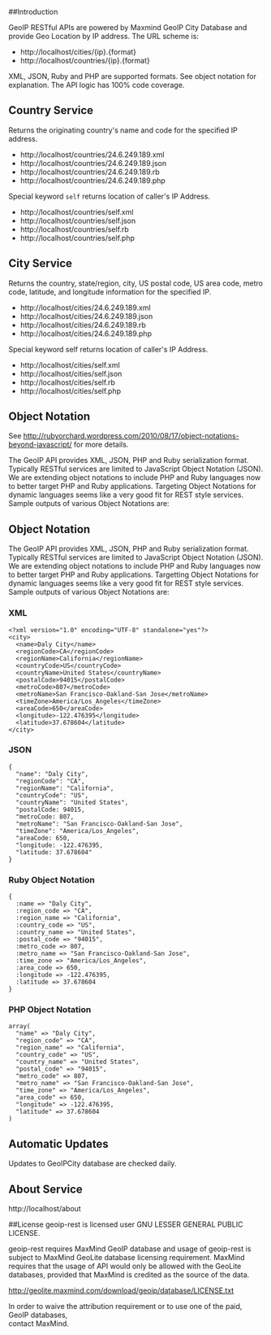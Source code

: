 ##Introduction

GeoIP RESTful APIs are powered by Maxmind GeoIP City Database and provide Geo Location by IP address. The URL scheme is:


* http://localhost/cities/{ip}.{format}
* http://localhost/countries/{ip}.{format}

XML, JSON, Ruby and PHP are supported formats. See object notation for explanation. The API logic has 100% code coverage.


## Country Service

Returns the originating country's name and code for the specified IP address.

* http://localhost/countries/24.6.249.189.xml
* http://localhost/countries/24.6.249.189.json
* http://localhost/countries/24.6.249.189.rb
* http://localhost/countries/24.6.249.189.php

Special keyword `self` returns location of caller's IP Address.

* http://localhost/countries/self.xml
* http://localhost/countries/self.json
* http://localhost/countries/self.rb
* http://localhost/countries/self.php

## City Service
Returns the country, state/region, city, US postal code, US area code, metro code, latitude, and longitude
information for the specified IP.


* http://localhost/cities/24.6.249.189.xml
* http://localhost/cities/24.6.249.189.json
* http://localhost/cities/24.6.249.189.rb
* http://localhost/cities/24.6.249.189.php

Special keyword self returns location of caller's IP Address.

* http://localhost/cities/self.xml
* http://localhost/cities/self.json
* http://localhost/cities/self.rb
* http://localhost/cities/self.php


## Object Notation
See http://rubyorchard.wordpress.com/2010/08/17/object-notations-beyond-javascript/ for more details.

The GeoIP API provides XML, JSON, PHP and Ruby serialization format. Typically RESTful services are
limited to JavaScript Object Notation (JSON). We are extending object notations to include PHP and
Ruby languages now to better target PHP and Ruby applications. Targeting Object Notations for dynamic
languages seems like a very good fit for REST style services. Sample outputs of various Object Notations are:

## Object Notation

The GeoIP API provides XML, JSON, PHP and Ruby serialization format. Typically RESTful services are limited to JavaScript Object Notation (JSON). We are extending object notations to include PHP and Ruby languages now to better target PHP and Ruby applications. Targetting Object Notations for dynamic languages seems like a very good fit for REST style services. Sample outputs of various Object Notations are:


### XML

    <?xml version="1.0" encoding="UTF-8" standalone="yes"?>
    <city>
      <name>Daly City</name>
      <regionCode>CA</regionCode>
      <regionName>California</regionName>
      <countryCode>US</countryCode>
      <countryName>United States</countryName>
      <postalCode>94015</postalCode>
      <metroCode>807</metroCode>
      <metroName>San Francisco-Oakland-San Jose</metroName>
      <timeZone>America/Los_Angeles</timeZone>
      <areaCode>650</areaCode>
      <longitude>-122.476395</longitude>
      <latitude>37.678604</latitude>
    </city>
      
### JSON

    {
      "name": "Daly City",
      "regionCode": "CA",
      "regionName": "California",
      "countryCode": "US",
      "countryName": "United States",
      "postalCode: 94015,
      "metroCode: 807,
      "metroName": "San Francisco-Oakland-San Jose",
      "timeZone": "America/Los_Angeles",
      "areaCode: 650,
      "longitude: -122.476395,
      "latitude: 37.678604"
    }
            
### Ruby Object Notation
    {
      :name => "Daly City",
      :region_code => "CA",
      :region_name => "California",
      :country_code => "US",
      :country_name => "United States",
      :postal_code => "94015",
      :metro_code => 807,
      :metro_name => "San Francisco-Oakland-San Jose",
      :time_zone => "America/Los_Angeles",
      :area_code => 650,
      :longitude => -122.476395,
      :latitude => 37.678604
    }
      

### PHP Object Notation
    array(
      "name" => "Daly City",
      "region_code" => "CA",
      "region_name" => "California",
      "country_code" => "US",
      "country_name" => "United States",
      "postal_code" => "94015",
      "metro_code" => 807,
      "metro_name" => "San Francisco-Oakland-San Jose",
      "time_zone" => "America/Los_Angeles",
      "area_code" => 650,
      "longitude" => -122.476395,
      "latitude" => 37.678604
    )
    
## Automatic Updates

Updates to GeoIPCity database are checked daily.


## About Service

http://localhost/about

##License
geoip-rest is licensed user GNU LESSER GENERAL PUBLIC LICENSE. 

geoip-rest requires MaxMind GeoIP database and usage of geoip-rest is 
subject to MaxMind GeoLite database licensing requirement. MaxMind requires 
that the usage of API would only be allowed with the GeoLite databases, 
provided that MaxMind is credited as the source of the data.

http://geolite.maxmind.com/download/geoip/database/LICENSE.txt

In order to waive the attribution requirement or to use one of the paid, GeoIP databases,  
contact MaxMind.



